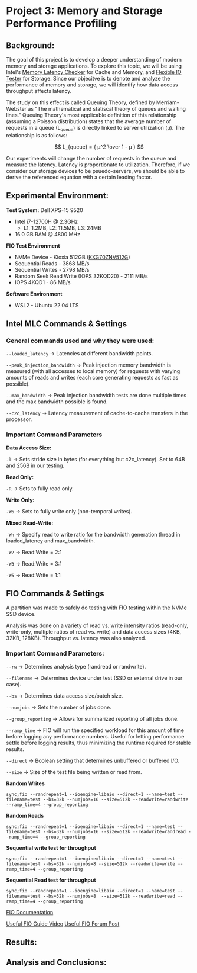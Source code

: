 # Project 3: Memory and Storage Performance Profiling

## Background:

The goal of this project is to develop a deeper understanding of modern memory and storage applications. To explore this topic, we will be using Intel's [Memory Latency Checker](https://www.intel.com/content/www/us/en/developer/articles/tool/intelr-memory-latency-checker.html) for Cache and Memory, and [Flexible IO Tester](https://github.com/axboe/fio) for Storage. Since our objecitve is to denote and analyze the performance of memory and storage, we will identify how data access throughput affects latency.

The study on this effect is called Queuing Theory, defined by Merriam-Webster as "The mathematical and statiscal theory of queues and waiting lines." Queuing Theory's most applicable definition of this relationship (assuming a Poisson distribution) states that the average number of requests in a queue (L<sub>queue</sub>) is directly linked to server utilization (μ). The relationship is as follows:

$$ L_{queue} = { μ^2 \over  1 - μ } $$

Our experiments will change the number of requests in the queue and measure the latency. Latency is proportionate to utilization. Therefore, if we consider our storage devices to be psuedo-servers, we should be able to derive the referenced equation with a certain leading factor.


## Experimental Environment:

**Test System:** Dell XPS-15 9520
* Intel i7-12700H @ 2.3GHz
  - L1: 1.2MB, L2: 11.5MB, L3: 24MB
* 16.0 GB RAM @ 4800 MHz

**FIO Test Environment**
* NVMe Device - Kioxia 512GB ([KXG70ZNV512G](https://www.harddrivebenchmark.net/hdd.php?hdd=NVMe%20KXG70ZNV512G%20NVMe%20KIOXIA%20512GB&id=29707))
* Sequential Reads - 3868 MB/s
* Sequential Writes - 2798 MB/s
* Random Seek Read Write (IOPS 32KQD20) - 2111 MB/s
* IOPS 4KQD1 - 86 MB/s

**Software Environment**
* WSL2 - Ubuntu 22.04 LTS

## Intel MLC Commands & Settings

### General commands used and why they were used:

`--loaded_latency` &rarr; Latencies at different bandwidth points.

`--peak_injection_bandwidth` &rarr; Peak injection memory bandwidth is measured (with all accesses to local memory) for requests with varying amounts of reads and writes (each core generating requests as fast as possible).

`--max_bandwidth` &rarr; Peak injection bandwidth tests are done multiple times and the max bandwidth possible is found.

`--c2c_latency` &rarr; Latency measurement of cache-to-cache transfers in the processor.

### Important Command Parameters

**Data Access Size:**

`-l` &rarr; Sets stride size in bytes (for everything but c2c_latency). Set to 64B and 256B in our testing.

**Read Only:**

`-R` &rarr; Sets to fully read only.

**Write Only:**

`-W6`  &rarr; Sets to fully write only (non-temporal writes).

**Mixed Read-Write:**

`-Wn` &rarr; Specify read to write ratio for the bandwidth generation thread in loaded_latency and max_bandwidth.

`-W2` &rarr; Read:Write = 2:1

`-W3` &rarr; Read:Write = 3:1

`-W5` &rarr; Read:Write = 1:1


## FIO Commands & Settings

A partition was made to safely do testing with FIO testing within the NVMe SSD device. 

Analysis was done on a variety of read vs. write intensity ratios (read-only, write-only, multiple ratios of read vs. write) and data access sizes (4KB, 32KB, 128KB). Throughput vs. latency was also analyzed.

### Important Command Parameters:

`--rw` &rarr; Determines analysis type (randread or randwrite).

`--filename` &rarr; Determines device under test (SSD or external drive in our case).

`--bs` &rarr; Determines data access size/batch size.

`--numjobs` &rarr; Sets the number of jobs done.

`--group_reporting` &rarr; Allows for summarized reporting of all jobs done.

`--ramp_time` &rarr; FIO will run the specified workload for this amount of time before logging any performance numbers. Useful for letting performance settle before logging results, thus minimizing the runtime required for stable results.

`--direct` &rarr;	Boolean setting that determines unbuffered or buffered I/O.

`--size` &rarr; Size of the test file being written or read from.


**Random Writes**
```shell
sync;fio --randrepeat=1 --ioengine=libaio --direct=1 --name=test --filename=test --bs=32k --numjobs=16 --size=512k --readwrite=randwrite --ramp_time=4 --group_reporting
```

**Random Reads**
```shell
sync;fio --randrepeat=1 --ioengine=libaio --direct=1 --name=test --filename=test --bs=32k --numjobs=16 --size=512k --readwrite=randread --ramp_time=4 --group_reporting
```

**Sequential write test for throughput**
```shell
sync;fio --randrepeat=1 --ioengine=libaio --direct=1 --name=test --filename=test --bs=32k --numjobs=8 --size=512k --readwrite=write --ramp_time=4 --group_reporting
```

**Sequential Read test for throughput**
```shell
sync;fio --randrepeat=1 --ioengine=libaio --direct=1 --name=test --filename=test --bs=32k --numjobs=8  --size=512k --readwrite=read --ramp_time=4 --group_reporting
```
[FIO Documentation](https://fio.readthedocs.io/en/latest/)

 
[Useful FIO Guide Video](https://www.youtube.com/watch?v=RnqnogK5ceo&ab_channel=TechnicalBytes)
[Useful FIO Forum Post](https://forums.lawrencesystems.com/t/linux-benchmarking-with-fio/11122)

## Results:

## Analysis and Conclusions:
